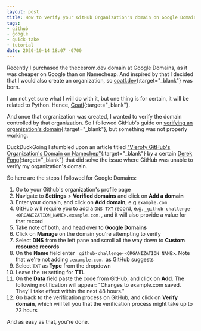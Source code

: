 ```yaml
---
layout: post
title: How to verify your GitHub Organization's domain on Google Domains
tags:
- github
- google
- quick-take
- tutorial
date: 2020-10-14 18:07 -0700
---
```

Recently I purchased the thecesrom.dev domain at Google Domains, as it was cheaper on Google than on Namecheap. And inspired by that I decided that I would also create an organization, so [coatl.dev](https://github.com/coatl-dev){:target="_blank"} was born.

I am not yet sure what I will do with it, but one thing is for certain, it will be related to Python. Hence, [Coatl](https://en.wikipedia.org/wiki/Coatl){:target="_blank"}.

And once that orgranization was created, I wanted to verify the domain controlled by that organization. So I followed GitHub's guide on [verifying an organization's domain](https://docs.github.com/en/free-pro-team@latest/github/setting-up-and-managing-organizations-and-teams/verifying-your-organizations-domain){:target="_blank"}, but something was not properly working.

DuckDuckGoing I stumbled upon an article titled ["Vierofy GitHub's Organization's Domain on Namechep"](https://medium.com/@derekfong/verify-github-organizations-domain-on-namecheap-9b2af148679a){:target="_blank"} by a certain [Derek Fong](https://medium.com/@derekfong){:target="_blank"} that did solve the issue where GitHub was unable to verify my organization's domain.

So here are the steps I followed for Google Domains:

1. Go to your Github's organization's profile page
1. Navigate to **Settings** > **Verified domains** and click on **Add a domain**
1. Enter your domain, and click on **Add domain**, e.g.`example.com`
1. GitHub will require you to add a `DNS TXT` record, e.g. `_github-challenge-<ORGANIZATION_NAME>.example.com.`, and it will also provide a value for that record
1. Take note of both, and head over to **Google Domains**
1. Click on **Manage** on the domain you're attempting to verify
1. Select **DNS** from the left pane and scroll all the way down to **Custom resource records**
1. On the **Name** field enter `_github-challenge-<ORGANIZATION_NAME>`. Note that we're not adding `.example.com.` as GitHub suggests
1. Select `TXT` as **Type** from the dropdown
1. Leave the `1H` setting for **TTL**
1. On the **Data** field paste the code from GitHub, and click on **Add**. The following notification will appear: "Changes to example.com saved. They'll take effect within the next 48 hours."
1. Go back to the verification process on GitHub, and click on **Verify domain**, which will tell you that the verification process might take up to 72 hours

And as easy as that, you're done.